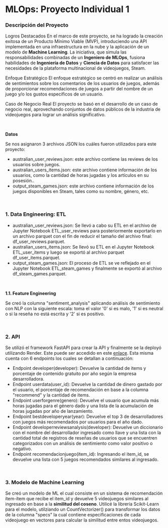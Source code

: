 MLOps: Proyecto Individual 1
=============

### Descripción del Proyecto

Logros Destacados
En el marco de este proyecto, se ha logrado la creación exitosa de un Producto Mínimo Viable (MVP), introduciendo una API implementada en una infraestructura en la nube y la aplicación de un modelo de **Machine Learning**. La iniciativa, que simula las responsabilidades combinadas de un **Ingeniero de MLOps**, fusiona habilidades de **Ingeniería de Datos** y **Ciencia de Datos** para satisfacer las necesidades de la plataforma multinacional de videojuegos, Steam.

Enfoque Estratégico
El enfoque estratégico se centró en realizar un análisis de sentimientos sobre los comentarios de los usuarios de juegos, además de proporcionar recomendaciones de juegos a partir del nombre de un juego y/o los gustos específicos de un usuario.

Caso de Negocio Real
El proyecto se basó en el desarrollo de un caso de negocio real, aprovechando conjuntos de datos públicos de la industria de videojuegos para lograr un análisis significativo.

<br/>

**Datos**

Se nos asignaron 3 archivos JSON los cuáles fueron utilizados para este proyecto:
- australian_user_reviews.json: este archivo contiene las reviews de los usuarios sobre juegos.
- australian_users_items.json: este archivo contiene información de los usuarios, como la cantidad de horas jugadas y los artículos en su posesión..
- output_steam_games.json: este archivo contiene información de los juegos disponibles en Steam, tales como su nombre, género, etc.

<br/>

### 1. Data Engineering: ETL

- australian_user_reviews.json: Se llevó a cabo su ETL en el archivo de Jupyter Notebook ETL_user_reviews para posteriormente exportarlo en un archivo parquet con el fin de reducir el tamaño del archivo final: df_user_reviews.parquet.
- australian_users_items.json: Se llevó su ETL en el Jupyter Notebook ETL_user_items y luego se exportó al archivo parquet df_user_items.parquet.
- output_steam_games.json: El proceso de ETL se ve reflejado en el Jupyter Notebook ETL_steam_games y finalmente se exportó al archivo df_steam_games.parquet.
<br/>

**1.1. Feature Engineering**

Se creó la columna "sentiment_analysis" aplicando análisis de sentimiento con NLP con la siguiente escala: toma el valor '0' si es malo, '1' si es neutral o si la reseña no está escrita y '2' si es positivo.

<br/>

### 2. API

Se utilizó el framework FastAPI para crear la API y finalmente se la deployó utilizando Render. Este puede ser accedido en este [enlace](https://mlops-kramer.onrender.com/docs). Esta misma cuenta con 6 endpoints los cuales se detallan a continuación:
- Endpoint developer(developer): Devuelve la cantidad de items y porcentaje de contenido gratuito por año según la empresa desarrolladora.
- Endpoint userdata(user_id): Devuelve la cantidad de dinero gastado por el usuario, el porcentaje de recomendación en base a la columna "recommend" y la cantidad de items.
- Endpoint userforgenre(genero): Devuelve el usuario que acumula más horas jugadas para el género dado y una lista de la acumulación de horas jugadas por año de lanzamiento.
- Endpoint bestdeveloperyear(year): Devuelve el top 3 de desarrolladores con juegos más recomendados por usuarios para el año dado.
- Endpoint developerreviewsanalysis(developer): Devuelve un diccionario con el nombre del desarrollador ingresado como llave y una lista con la cantidad total de registros de reseñas de usuarios que se encuentren categorizados con un análisis de sentimiento como valor positivo o negativo.
- Endpoint recomendacionjuego(item_id): Ingresando el item_id, se devuelve una lista con 5 juegos recomendados similares al ingresado.

<br/>

### 3. Modelo de Machine Learning

Se creó un modelo de ML el cual consiste en un sistema de recomendación ítem-ítem que recibe el item_id y devuelve 5 videojuegos similares al ingresado en base a la **similitud del coseno**. Utilicé la librería Scikit-Learn para el modelo, utilziando un CountVectorizer() para transformar los datos de la columna "specs" la cual contiene especificaciones de cada videojuego en vectores para calcular la similitud entre entos videojuegos.


